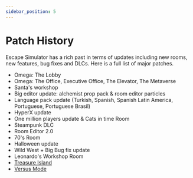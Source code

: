 ```yaml
---
sidebar_position: 5
---
```


# Patch History

Escape Simulator has a rich past in terms of updates including new rooms, new features, bug fixes and DLCs.
Here is a full list of major patches.

- Omega: The Lobby
- Omega: The Office, Executive Office, The Elevator, The Metaverse
- Santa's workshop
- Big editor update: alchemist prop pack & room editor particles
- Language pack update (Turkish, Spanish, Spanish Latin America, Portuguese, Portuguese Brasil)
- HyperX update
- One million players update & Cats in time Room
- Steampunk DLC
- Room Editor 2.0
- 70's Room
- Halloween update
- Wild West + Big Bug fix update
- Leonardo's Workshop Room
- [Treasure Island](/blog/2023/06/22/treasure-island-update)
- [Versus Mode](/blog/2023/08/01/versus-update)
